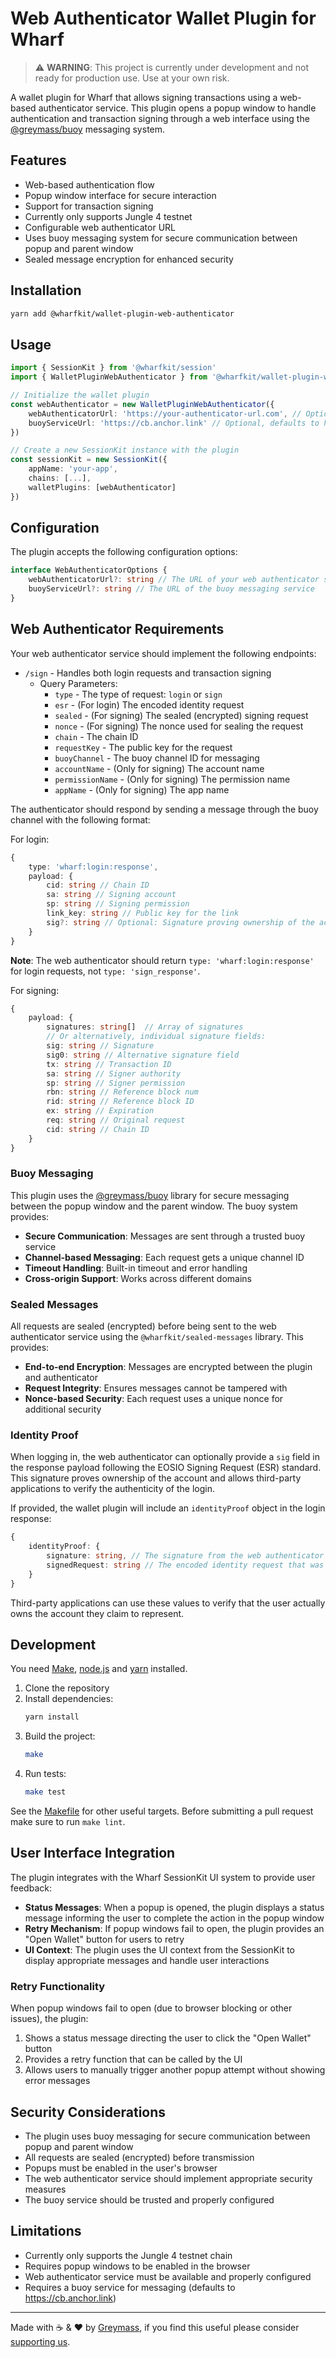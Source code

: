 # Web Authenticator Wallet Plugin for Wharf

> ⚠️ **WARNING**: This project is currently under development and not ready for production use. Use at your own risk.

A wallet plugin for Wharf that allows signing transactions using a web-based authenticator service. This plugin opens a popup window to handle authentication and transaction signing through a web interface using the [@greymass/buoy](https://www.npmjs.com/package/@greymass/buoy) messaging system.

## Features

-   Web-based authentication flow
-   Popup window interface for secure interaction
-   Support for transaction signing
-   Currently only supports Jungle 4 testnet
-   Configurable web authenticator URL
-   Uses buoy messaging system for secure communication between popup and parent window
-   Sealed message encryption for enhanced security

## Installation

```bash
yarn add @wharfkit/wallet-plugin-web-authenticator
```

## Usage

```typescript
import { SessionKit } from '@wharfkit/session'
import { WalletPluginWebAuthenticator } from '@wharfkit/wallet-plugin-web-authenticator'

// Initialize the wallet plugin
const webAuthenticator = new WalletPluginWebAuthenticator({
    webAuthenticatorUrl: 'https://your-authenticator-url.com', // Optional, defaults to http://localhost:5174
    buoyServiceUrl: 'https://cb.anchor.link' // Optional, defaults to https://cb.anchor.link
})

// Create a new SessionKit instance with the plugin
const sessionKit = new SessionKit({
    appName: 'your-app',
    chains: [...],
    walletPlugins: [webAuthenticator]
})
```

## Configuration

The plugin accepts the following configuration options:

```typescript
interface WebAuthenticatorOptions {
    webAuthenticatorUrl?: string // The URL of your web authenticator service
    buoyServiceUrl?: string // The URL of the buoy messaging service
}
```

## Web Authenticator Requirements

Your web authenticator service should implement the following endpoints:

-   `/sign` - Handles both login requests and transaction signing
    -   Query Parameters:
        -   `type` - The type of request: `login` or `sign`
        -   `esr` - (For login) The encoded identity request
        -   `sealed` - (For signing) The sealed (encrypted) signing request
        -   `nonce` - (For signing) The nonce used for sealing the request
        -   `chain` - The chain ID
        -   `requestKey` - The public key for the request
        -   `buoyChannel` - The buoy channel ID for messaging
        -   `accountName` - (Only for signing) The account name
        -   `permissionName` - (Only for signing) The permission name
        -   `appName` - (Only for signing) The app name

The authenticator should respond by sending a message through the buoy channel with the following format:

For login:

```typescript
{
    type: 'wharf:login:response',
    payload: {
        cid: string // Chain ID
        sa: string // Signing account
        sp: string // Signing permission
        link_key: string // Public key for the link
        sig?: string // Optional: Signature proving ownership of the account for third-party verification
    }
}
```

**Note**: The web authenticator should return `type: 'wharf:login:response'` for login requests, not `type: 'sign_response'`.

For signing:

```typescript
{
    payload: {
        signatures: string[]  // Array of signatures
        // Or alternatively, individual signature fields:
        sig: string // Signature
        sig0: string // Alternative signature field
        tx: string // Transaction ID
        sa: string // Signer authority
        sp: string // Signer permission
        rbn: string // Reference block num
        rid: string // Reference block ID
        ex: string // Expiration
        req: string // Original request
        cid: string // Chain ID
    }
}
```

### Buoy Messaging

This plugin uses the [@greymass/buoy](https://www.npmjs.com/package/@greymass/buoy) library for secure messaging between the popup window and the parent window. The buoy system provides:

-   **Secure Communication**: Messages are sent through a trusted buoy service
-   **Channel-based Messaging**: Each request gets a unique channel ID
-   **Timeout Handling**: Built-in timeout and error handling
-   **Cross-origin Support**: Works across different domains

### Sealed Messages

All requests are sealed (encrypted) before being sent to the web authenticator service using the `@wharfkit/sealed-messages` library. This provides:

-   **End-to-end Encryption**: Messages are encrypted between the plugin and authenticator
-   **Request Integrity**: Ensures messages cannot be tampered with
-   **Nonce-based Security**: Each request uses a unique nonce for additional security

### Identity Proof

When logging in, the web authenticator can optionally provide a `sig` field in the response payload following the EOSIO Signing Request (ESR) standard. This signature proves ownership of the account and allows third-party applications to verify the authenticity of the login.

If provided, the wallet plugin will include an `identityProof` object in the login response:

```typescript
{
    identityProof: {
        signature: string, // The signature from the web authenticator
        signedRequest: string // The encoded identity request that was signed
    }
}
```

Third-party applications can use these values to verify that the user actually owns the account they claim to represent.

## Development

You need [Make](https://www.gnu.org/software/make/), [node.js](https://nodejs.org/en/) and [yarn](https://classic.yarnpkg.com/en/docs/install) installed.

1. Clone the repository
2. Install dependencies:
    ```bash
    yarn install
    ```
3. Build the project:
    ```bash
    make
    ```
4. Run tests:
    ```bash
    make test
    ```

See the [Makefile](./Makefile) for other useful targets. Before submitting a pull request make sure to run `make lint`.

## User Interface Integration

The plugin integrates with the Wharf SessionKit UI system to provide user feedback:

-   **Status Messages**: When a popup is opened, the plugin displays a status message informing the user to complete the action in the popup window
-   **Retry Mechanism**: If popup windows fail to open, the plugin provides an "Open Wallet" button for users to retry
-   **UI Context**: The plugin uses the UI context from the SessionKit to display appropriate messages and handle user interactions

### Retry Functionality

When popup windows fail to open (due to browser blocking or other issues), the plugin:

1. Shows a status message directing the user to click the "Open Wallet" button
2. Provides a retry function that can be called by the UI
3. Allows users to manually trigger another popup attempt without showing error messages

## Security Considerations

-   The plugin uses buoy messaging for secure communication between popup and parent window
-   All requests are sealed (encrypted) before transmission
-   Popups must be enabled in the user's browser
-   The web authenticator service should implement appropriate security measures
-   The buoy service should be trusted and properly configured

## Limitations

-   Currently only supports the Jungle 4 testnet chain
-   Requires popup windows to be enabled in the browser
-   Web authenticator service must be available and properly configured
-   Requires a buoy service for messaging (defaults to https://cb.anchor.link)

---

Made with ☕️ & ❤️ by [Greymass](https://greymass.com), if you find this useful please consider [supporting us](https://greymass.com/support-us).
